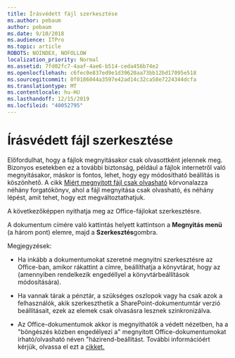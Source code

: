 ```yaml
---
title: Írásvédett fájl szerkesztése
ms.author: pebaum
author: pebaum
ms.date: 9/10/2018
ms.audience: ITPro
ms.topic: article
ROBOTS: NOINDEX, NOFOLLOW
localization_priority: Normal
ms.assetid: 7fd02fc7-4aaf-4ae6-b514-ceda456b74e2
ms.openlocfilehash: c6fec0e837ed9e1d39620aa73bb12bd17095e518
ms.sourcegitcommit: 0f0186044a3597e42ad14c32ca58e7224344dcfa
ms.translationtype: MT
ms.contentlocale: hu-HU
ms.lasthandoff: 12/15/2019
ms.locfileid: "40052795"
---
```

# <a name="edit-a-read-only-file"></a>Írásvédett fájl szerkesztése

Előfordulhat, hogy a fájlok megnyitásakor csak olvasottként jelennek meg. Bizonyos esetekben ez a további biztonság, például a fájlok internetről való megnyitásakor, máskor is fontos, lehet, hogy egy módosítható beállítás is köszönhető. A cikk [Miért megnyitott fájl csak olvasható](https://support.office.com/article/Why-did-my-file-open-read-only-3ab4b792-da50-4b38-8628-14c64e1f1d15) körvonalazza néhány forgatókönyv, ahol a fájl megnyitása csak olvasható, és néhány lépést, amit tehet, hogy ezt megváltoztathatjuk.

A következőképpen nyithatja meg az Office-fájlokat szerkesztésre.

A dokumentum címére való kattintás helyett kattintson a **Megnyitás menü** (a három pont) elemre, majd a **Szerkesztés**gombra.

Megjegyzések:

- Ha inkább a dokumentumokat szeretné megnyitni szerkesztésre az Office-ban, amikor rákattint a címre, beállíthatja a könyvtárat, hogy az (amennyiben rendelkezik engedéllyel a könyvtárbeállítások módosítására).

- Ha vannak tárak a pénztár, a szükséges oszlopok vagy ha csak azok a felhasználók, akik szerkeszthetik a SharePoint-dokumentumtár verzió beállításait, ezek az elemek csak olvasásra lesznek szinkronizálva.

- Az Office-dokumentumok akkor is megnyithatók a védett nézetben, ha a "böngészés közben engedélyezi a" megnyitott Office-dokumentumokat írható/olvasható néven "házirend-beállítást. További információért kérjük, olvassa el ezt a [cikket.](https://support.microsoft.com/help/983047/an-office-document-opens-in-protected-view-even-though-you-enable-the)

